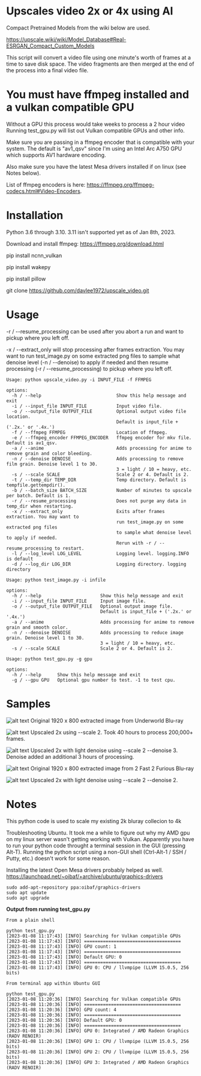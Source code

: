 # Upscales video 2x or 4x using AI

Compact Pretrained Models from the wiki below are used.

https://upscale.wiki/wiki/Model_Database#Real-ESRGAN_Compact_Custom_Models

This script will convert a video file using one minute's worth of frames at a time to save disk space. The video fragments are then merged at the end of the process into a final video file.

# You must have ffmpeg installed and a vulkan compatible GPU

Without a GPU this process would take weeks to process a 2 hour video
Running test_gpu.py will list out Vulkan compatible GPUs and other info.

Make sure you are passing in a ffmpeg encoder that is compatible with your system.
The default is "av1_qsv" since I'm using an Intel Arc A750 GPU which supports AV1 hardware encoding.

Also make sure you have the latest Mesa drivers installed if on linux (see Notes below).

List of ffmpeg encoders is here: https://ffmpeg.org/ffmpeg-codecs.html#Video-Encoders.

# Installation

Python 3.6 through 3.10. 3.11 isn't supported yet as of Jan 8th, 2023.

Download and install ffmpeg: https://ffmpeg.org/download.html

pip install ncnn_vulkan

pip install wakepy

pip install pillow

git clone https://github.com/davlee1972/upscale_video.git

# Usage

-r / --resume_processing can be used after you abort a run and want to pickup where you left off.

-x / --extract_only will stop processing after frames extraction. You may want to run test_image.py
on some extracted png files to sample what denoise level (-n / --denoise) to apply if needed
and then resume processing (-r / --resume_processing) to pickup where you left off.

```console
Usage: python upscale_video.py -i INPUT_FILE -f FFMPEG

options:
  -h / --help                            Show this help message and exit
  -i / --input_file INPUT_FILE           Input video file.
  -o / --output_file OUTPUT_FILE         Optional output video file location.
                                         Default is input_file + ('.2x.' or '.4x.')
  -f / --ffmpeg FFMPEG                   Location of ffmpeg.
  -e / --ffmpeg_encoder FFMPEG_ENCODER   ffmpeg encoder for mkv file. Default is av1_qsv.
  -a / --anime                           Adds processing for anime to remove grain and color bleeding.
  -n / --denoise DENOISE                 Adds processing to remove film grain. Denoise level 1 to 30.
                                         3 = light / 10 = heavy, etc.
  -s / --scale SCALE                     Scale 2 or 4. Default is 2.
  -t / --temp_dir TEMP_DIR               Temp directory. Default is tempfile.gettempdir().
  -b / --batch_size BATCH_SIZE           Number of minutes to upscale per batch. Default is 1.
  -r / --resume_processing               Does not purge any data in temp_dir when restarting.
  -x / --extract_only                    Exits after frames extraction. You may want to
                                         run test_image.py on some extracted png files
                                         to sample what denoise level to apply if needed.
                                         Rerun with -r / --resume_processing to restart.
  -l / --log_level LOG_LEVEL             Logging level. logging.INFO is default
  -d / --log_dir LOG_DIR                 Logging directory. logging directory

```

```console
Usage: python test_image.py -i infile

options:
  -h / --help                      Show this help message and exit
  -i / --input_file INPUT_FILE     Input image file.
  -o / --output_file OUTPUT_FILE   Optional output image file.
                                   Default is input_file + ('.2x.' or '.4x.')
  -a / --anime                     Adds processing for anime to remove grain and smooth color.
  -n / --denoise DENOISE           Adds processing to reduce image grain. Denoise level 1 to 30.
                                   3 = light / 10 = heavy, etc.
  -s / --scale SCALE               Scale 2 or 4. Default is 2.

```

```console
Usage: python test_gpu.py -g gpu

options:
  -h / --help      Show this help message and exit
  -g / --gpu GPU   Optional gpu number to test. -1 to test cpu.

```


# Samples

![alt text](https://i.imgur.com/nkbA0Ft.png)
Original 1920 x 800 extracted image from Underworld Blu-ray

![alt text](https://i.imgur.com/Z2djqQN.png)
Upscaled 2x using --scale 2. Took 40 hours to process 200,000+ frames.

![alt text](https://i.imgur.com/GOFMK47.png)
Upscaled 2x with light denoise using --scale 2 --denoise 3. Denoise added an additional 3 hours of processing.

![alt text](https://i.imgur.com/xG9kwMJ.png)
Original 1920 x 800 extracted image from 2 Fast 2 Furious Blu-ray

![alt text](https://i.imgur.com/dIWhovG.png)
Upscaled 2x with light denoise using --scale 2 --denoise 2.

# Notes

This python code is used to scale my existing 2k bluray collecion to 4k

Troubleshooting Ubuntu. It took me a while to figure out why my AMD gpu on my linux server wasn't getting working
with Vulkan. Apparently you have to run your python code throught a terminal session in the GUI (pressing Alt-T).
Running the python script using a non-GUI shell (Ctrl-Alt-1 / SSH / Putty, etc.) doesn't work for some reason.

Installing the latest Open Mesa drivers probably helped as well.
https://launchpad.net/~oibaf/+archive/ubuntu/graphics-drivers


```console
sudo add-apt-repository ppa:oibaf/graphics-drivers
sudo apt update
sudo apt upgrade
```

**Output from running test_gpu.py**

```console
From a plain shell

python test_gpu.py
[2023-01-08 11:17:43] [INFO] Searching for Vulkan compatible GPUs
[2023-01-08 11:17:43] [INFO] ====================================
[2023-01-08 11:17:43] [INFO] GPU count: 1
[2023-01-08 11:17:43] [INFO] ====================================
[2023-01-08 11:17:43] [INFO] Default GPU: 0
[2023-01-08 11:17:43] [INFO] ====================================
[2023-01-08 11:17:43] [INFO] GPU 0: CPU / llvmpipe (LLVM 15.0.5, 256 bits)

```

```console
From terminal app within Ubuntu GUI

python test_gpu.py
[2023-01-08 11:20:36] [INFO] Searching for Vulkan compatible GPUs
[2023-01-08 11:20:36] [INFO] ====================================
[2023-01-08 11:20:36] [INFO] GPU count: 4
[2023-01-08 11:20:36] [INFO] ====================================
[2023-01-08 11:20:36] [INFO] Default GPU: 0
[2023-01-08 11:20:36] [INFO] ====================================
[2023-01-08 11:20:36] [INFO] GPU 0: Integrated / AMD Radeon Graphics (RADV RENOIR)
[2023-01-08 11:20:36] [INFO] GPU 1: CPU / llvmpipe (LLVM 15.0.5, 256 bits)
[2023-01-08 11:20:36] [INFO] GPU 2: CPU / llvmpipe (LLVM 15.0.5, 256 bits)
[2023-01-08 11:20:36] [INFO] GPU 3: Integrated / AMD Radeon Graphics (RADV RENOIR)

```
